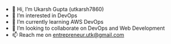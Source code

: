 - 👋 Hi, I’m Ukarsh Gupta (utkarsh7860)
- 👀 I’m interested in DevOps
- 🌱 I’m currently learning AWS DevOps
- 💞️ I’m looking to collaborate on DevOps and Web Development
- 📫 Reach me on entrepreneur.utk@gmail.com
